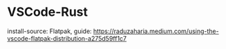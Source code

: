 # VSCode-Rust
install-source: Flatpak, guide: https://raduzaharia.medium.com/using-the-vscode-flatpak-distribution-a275d59ff1c7
